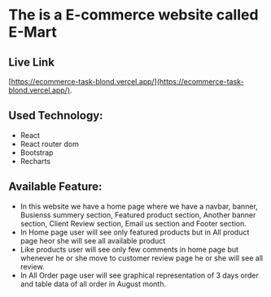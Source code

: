 # The is a E-commerce website called E-Mart

## Live Link 


[https://ecommerce-task-blond.vercel.app/](https://ecommerce-task-blond.vercel.app/).



## Used Technology:
- React
- React router dom
- Bootstrap
- Recharts



## Available Feature:
- In this website we have a home page where we have a navbar, banner, Busienss summery section, Featured product section, Another banner section, Client Review section, Email us section and Footer section.
- In Home page user will see only featured products but in All product page heor she will see all available product
- Like products user will see only few comments in home page but whenever he or she  move to customer review page he or she will see all review.
- In All Order page user will see graphical representation of 3 days order and table data of all order in August month.

